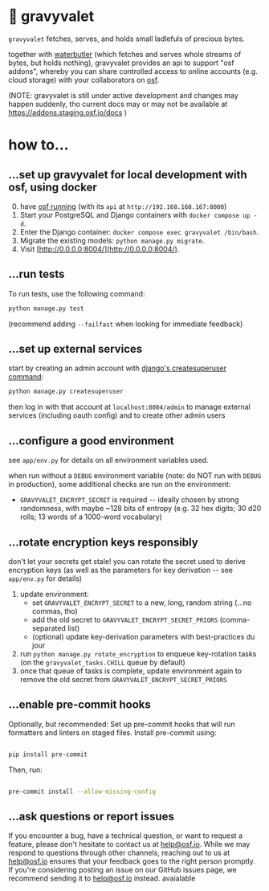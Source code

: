 # 🥣 gravyvalet

`gravyvalet` fetches, serves, and holds small ladlefuls of precious bytes.

together with [waterbutler](https://waterbutler.readthedocs.io)
(which fetches and serves whole streams of bytes, but holds nothing),
gravyvalet provides an api to support "osf addons",
whereby you can share controlled access to online accounts
(e.g. cloud storage) with your collaborators on [osf](https://osf.io).

(NOTE: gravyvalet is still under active development and changes may happen suddenly,
tho current docs may or may not be available at https://addons.staging.osf.io/docs )

# how to...

## ...set up gravyvalet for local development with osf, using docker

0. have [osf running](https://github.com/CenterForOpenScience/osf.io/blob/develop/README-docker-compose.md) (with its `api` at `http://192.168.168.167:8000`)
1. Start your PostgreSQL and Django containers with `docker compose up -d`.
2. Enter the Django container: `docker compose exec gravyvalet /bin/bash`.
3. Migrate the existing models: `python manage.py migrate`.
4. Visit [http://0.0.0.0:8004/](http://0.0.0.0:8004/).

## ...run tests

To run tests, use the following command:

```bash
python manage.py test
```
(recommend adding `--failfast` when looking for immediate feedback)

## ...set up external services
start by creating an admin account with
[django's createsuperuser command](https://docs.djangoproject.com/en/4.2/ref/django-admin/#django-admin-createsuperuser):

```bash
python manage.py createsuperuser
```

then log in with that account at `localhost:8004/admin` to manage
external services (including oauth config) and to create other admin users


## ...configure a good environment
see `app/env.py` for details on all environment variables used.

when run without a `DEBUG` environment variable (note: do NOT run with `DEBUG` in production),
some additional checks are run on the environment:

- `GRAVYVALET_ENCRYPT_SECRET` is required -- ideally chosen by strong randomness,
  with maybe ~128 bits of entropy (e.g. 32 hex digits; 30 d20 rolls; 13 words of a 1000-word vocabulary)

## ...rotate encryption keys responsibly
don't let your secrets get stale! you can rotate the secret used to derive encryption keys
(as well as the parameters for key derivation -- see `app/env.py` for details)

1. update environment:
   - set `GRAVYVALET_ENCRYPT_SECRET` to a new, long, random string (...no commas, tho)
   - add the old secret to `GRAVYVALET_ENCRYPT_SECRET_PRIORS` (comma-separated list)
   - (optional) update key-derivation parameters with best-practices du jour
2. run `python manage.py rotate_encryption` to enqueue key-rotation tasks
   (on the `gravyvalet_tasks.CHILL` queue by default)
3. once that queue of tasks is complete, update environment again to remove the old secret from
   `GRAVYVALET_ENCRYPT_SECRET_PRIORS`

## ...enable pre-commit hooks
Optionally, but recommended: Set up pre-commit hooks that will run formatters and linters on staged files. Install pre-commit using:

```bash

pip install pre-commit
```

Then, run:

```bash

pre-commit install --allow-missing-config
```

## ...ask questions or report issues

If you encounter a bug, have a technical question, or want to request a feature, please don't hesitate to contact us 
at help@osf.io. While we may respond to questions through other channels, reaching out to us at help@osf.io ensures 
that your feedback goes to the right person promptly. If you're considering posting an issue on our GitHub issues page,
 we recommend sending it to help@osf.io instead.
avaialable
